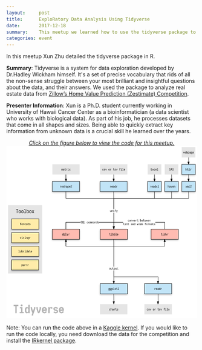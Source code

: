 ```yaml
---
layout:     post
title:      ExploRatory Data Analysis Using Tidyverse
date:       2017-12-18
summary:    This meetup we learned how to use the tidyverse package to do exploratory data analysis.
categories: event
---
```


In this meetup Xun Zhu detailed the tidyverse package in R. 

**Summary**:
Tidyverse is a system for data exploration developed by Dr.Hadley Wickham himself. It's a set of precise vocabulary that rids of all the non-sense struggle between your most brilliant and insightful questions about the data, and their answers.  We used the package to analyze real estate data from [Zillow’s Home Value Prediction (Zestimate) Competition](https://www.kaggle.com/c/zillow-prize-1).


**Presenter Information**:
Xun is a Ph.D. student currently working in University of Hawaii Cancer Center as a bioinformatician (a data scientist who works with biological data). As part of his job, he processes datasets that come in all shapes and sizes. Being able to quickly extract key information from unknown data is a crucial skill he learned over the years.


<p align="center" style="text-decoration:none;">
	<a href="http://htmlpreview.github.io/?https://github.com/hawaiimachinelearning/hawaiimachinelearning.github.io/blob/master/slides/ExploRatory%20Data%20Analysis%20Notebook.html">
		<i>Click on the figure below to view the code for this meetup.</i>
		<img src="https://github.com/hawaiimachinelearning/hawaiimachinelearning.github.io/raw/master/slides/tidyverse_diagram.png">
	</a>
</p>

Note: You can run the code above in a [Kaggle kernel](https://www.kaggle.com/c/zillow-prize-1/kernels).  If you would like to run the code locally, you need download the data for the competition and install the [IRkernel package](https://github.com/IRkernel/IRkernel). 

